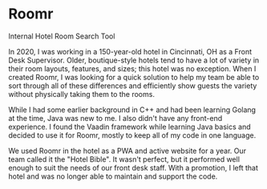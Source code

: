 # Roomr
 Internal Hotel Room Search Tool

In 2020, I was working in a 150-year-old hotel in Cincinnati, OH as a Front Desk Supervisor. Older, boutique-style hotels tend to have a lot of variety in their room layouts, features, and sizes; this hotel was no exception. When I created Roomr, I was looking for a quick solution to help my team be able to sort through all of these differences and efficiently show guests the variety without physically taking them to the rooms.

While I had some earlier background in C++ and had been learning Golang at the time, Java was new to me. I also didn't have any front-end experience. I found the Vaadin framework while learning Java basics and decided to use it for Roomr, mostly to keep all of my code in one language.

We used Roomr in the hotel as a PWA and active website for a year. Our team called it the "Hotel Bible". It wasn't perfect, but it performed well enough to suit the needs of our front desk staff. With a promotion, I left that hotel and was no longer able to maintain and support the code.
